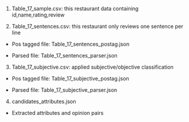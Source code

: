 1. Table_17_sample.csv: this restaurant data containing id,name,rating,review

2. Table_17_sentences.csv: this restaurant only reviews one sentence per line

* Pos tagged file:  Table_17_sentences_postag.json

* Parsed file: Table_17_sentences_parser.json

3. Table_17_subjective.csv: applied subjective/objective classification

* Pos tagged file:  Table_17_subjective_postag.json

* Parsed file: Table_17_subjective_parser.json

4. candidates_attributes.json

* Extracted attributes and opinion pairs